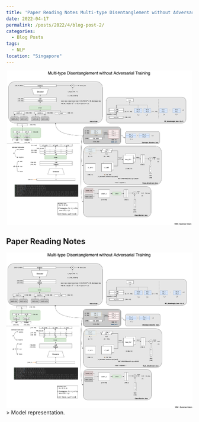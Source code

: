 ```yaml
---
title: 'Paper Reading Notes Multi-type Disentanglement without Adversarial Training'
date: 2022-04-17
permalink: /posts/2022/4/blog-post-2/
categories:
  - Blog Posts
tags:
  - NLP
location: "Singapore"
---
```

<div align = 'center'>
<img src='/images/8.9_word_disent_sim.png' width = "500" >
</div>

## Paper Reading Notes

<div align = 'center'>
<img src='/images/8.9_word_disent_sim.png' width = "800" >
</div>
> Model representation. 
